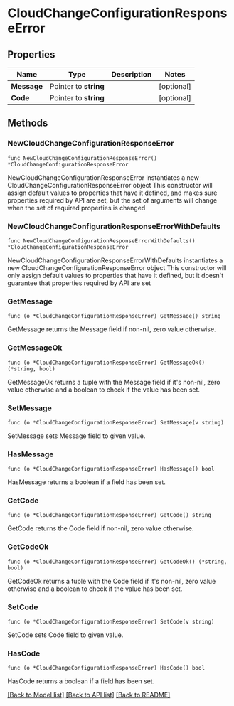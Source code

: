 # CloudChangeConfigurationResponseError

## Properties

Name | Type | Description | Notes
------------ | ------------- | ------------- | -------------
**Message** | Pointer to **string** |  | [optional] 
**Code** | Pointer to **string** |  | [optional] 

## Methods

### NewCloudChangeConfigurationResponseError

`func NewCloudChangeConfigurationResponseError() *CloudChangeConfigurationResponseError`

NewCloudChangeConfigurationResponseError instantiates a new CloudChangeConfigurationResponseError object
This constructor will assign default values to properties that have it defined,
and makes sure properties required by API are set, but the set of arguments
will change when the set of required properties is changed

### NewCloudChangeConfigurationResponseErrorWithDefaults

`func NewCloudChangeConfigurationResponseErrorWithDefaults() *CloudChangeConfigurationResponseError`

NewCloudChangeConfigurationResponseErrorWithDefaults instantiates a new CloudChangeConfigurationResponseError object
This constructor will only assign default values to properties that have it defined,
but it doesn't guarantee that properties required by API are set

### GetMessage

`func (o *CloudChangeConfigurationResponseError) GetMessage() string`

GetMessage returns the Message field if non-nil, zero value otherwise.

### GetMessageOk

`func (o *CloudChangeConfigurationResponseError) GetMessageOk() (*string, bool)`

GetMessageOk returns a tuple with the Message field if it's non-nil, zero value otherwise
and a boolean to check if the value has been set.

### SetMessage

`func (o *CloudChangeConfigurationResponseError) SetMessage(v string)`

SetMessage sets Message field to given value.

### HasMessage

`func (o *CloudChangeConfigurationResponseError) HasMessage() bool`

HasMessage returns a boolean if a field has been set.

### GetCode

`func (o *CloudChangeConfigurationResponseError) GetCode() string`

GetCode returns the Code field if non-nil, zero value otherwise.

### GetCodeOk

`func (o *CloudChangeConfigurationResponseError) GetCodeOk() (*string, bool)`

GetCodeOk returns a tuple with the Code field if it's non-nil, zero value otherwise
and a boolean to check if the value has been set.

### SetCode

`func (o *CloudChangeConfigurationResponseError) SetCode(v string)`

SetCode sets Code field to given value.

### HasCode

`func (o *CloudChangeConfigurationResponseError) HasCode() bool`

HasCode returns a boolean if a field has been set.


[[Back to Model list]](../README.md#documentation-for-models) [[Back to API list]](../README.md#documentation-for-api-endpoints) [[Back to README]](../README.md)


